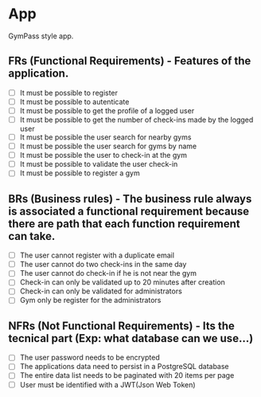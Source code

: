 # App

GymPass style app.

## FRs (Functional Requirements) - Features of the application.

- [ ] It must be possible to register
- [ ] It must be possible to autenticate
- [ ] It must be possible to get the profile of a logged user
- [ ] It must be possible to get the number of check-ins made by the logged user
- [ ] It must be possible the user search for nearby gyms
- [ ] It must be possible the user search for gyms by name
- [ ] It must be possible the user to check-in at the gym
- [ ] It must be possible to validate the user check-in
- [ ] It must be possible to register a gym

## BRs (Business rules) - The business rule always is associated a functional requirement because there are path that each function requirement can take.

- [ ] The user cannot register with a duplicate email
- [ ] The user cannot do two check-ins in the same day
- [ ] The user cannot do check-in if he is not near the gym
- [ ] Check-in can only be validated up to 20 minutes after creation
- [ ] Check-in can only be validated for administrators
- [ ] Gym only be register for the administrators

## NFRs (Not Functional Requirements) - Its the tecnical part (Exp: what database can we use...)

- [ ] The user password needs to be encrypted
- [ ] The applications data need to persist in a PostgreSQL database
- [ ] The entire data list needs to be paginated with 20 items per page
- [ ] User must be identified with a JWT(Json Web Token)
